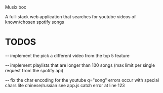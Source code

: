 Musix box

A full-stack web application that searches for youtube videos of known/chosen spotify songs

# TODOS

-- implement the pick a different video from the top 5 feature

-- implement playlists that are longer than 100 songs (max limit per single request from the spotify api)

-- fix the char encoding for the youtube q="song" errors occur with special chars lite chinese/russian see app.js catch error at line 123
